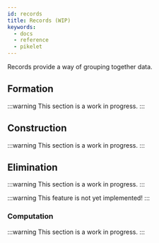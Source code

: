 ```yaml
---
id: records
title: Records (WIP)
keywords:
  - docs
  - reference
  - pikelet
---
```


Records provide a way of grouping together data.

## Formation

:::warning
This section is a work in progress.
:::

## Construction

:::warning
This section is a work in progress.
:::

## Elimination

:::warning
This section is a work in progress.
:::

:::warning
This feature is not yet implemented!
:::

### Computation

:::warning
This section is a work in progress.
:::
